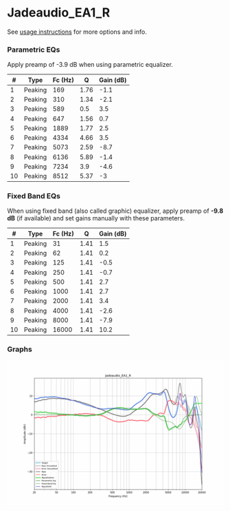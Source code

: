 # Jadeaudio_EA1_R
See [usage instructions](https://github.com/jaakkopasanen/AutoEq#usage) for more options and info.

### Parametric EQs
Apply preamp of -3.9 dB when using parametric equalizer.

|   # | Type    |   Fc (Hz) |    Q |   Gain (dB) |
|-----|---------|-----------|------|-------------|
|   1 | Peaking |       169 | 1.76 |        -1.1 |
|   2 | Peaking |       310 | 1.34 |        -2.1 |
|   3 | Peaking |       589 | 0.5  |         3.5 |
|   4 | Peaking |       647 | 1.56 |         0.7 |
|   5 | Peaking |      1889 | 1.77 |         2.5 |
|   6 | Peaking |      4334 | 4.66 |         3.5 |
|   7 | Peaking |      5073 | 2.59 |        -8.7 |
|   8 | Peaking |      6136 | 5.89 |        -1.4 |
|   9 | Peaking |      7234 | 3.9  |        -4.6 |
|  10 | Peaking |      8512 | 5.37 |        -3   |

### Fixed Band EQs
When using fixed band (also called graphic) equalizer, apply preamp of **-9.8 dB** (if available) and set gains manually with these parameters.

|   # | Type    |   Fc (Hz) |    Q |   Gain (dB) |
|-----|---------|-----------|------|-------------|
|   1 | Peaking |        31 | 1.41 |         1.5 |
|   2 | Peaking |        62 | 1.41 |         0.2 |
|   3 | Peaking |       125 | 1.41 |        -0.5 |
|   4 | Peaking |       250 | 1.41 |        -0.7 |
|   5 | Peaking |       500 | 1.41 |         2.7 |
|   6 | Peaking |      1000 | 1.41 |         2.7 |
|   7 | Peaking |      2000 | 1.41 |         3.4 |
|   8 | Peaking |      4000 | 1.41 |        -2.6 |
|   9 | Peaking |      8000 | 1.41 |        -7.9 |
|  10 | Peaking |     16000 | 1.41 |        10.2 |

### Graphs
![](./Jadeaudio_EA1_R.png)
